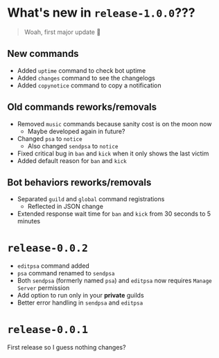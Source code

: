 # What's new in `release-1.0.0`???
> Woah, first major update :tada:
## New commands
- Added `uptime` command to check bot uptime
- Added `changes` command to see the changelogs
- Added `copynotice` command to copy a notification
## Old commands reworks/removals
- Removed `music` commands because sanity cost is on the moon now
    - Maybe developed again in future?
- Changed `psa` to `notice`
    - Also changed `sendpsa` to `notice`
- Fixed critical bug in `ban` and `kick` when it only shows the last victim
- Added default reason for `ban` and `kick`
## Bot behaviors reworks/removals
- Separated `guild` and `global` command registrations
    - Reflected in JSON change
- Extended response wait time for `ban` and `kick` from 30 seconds to 5 minutes

# `release-0.0.2`
- `editpsa` command added
- `psa` command renamed to `sendpsa`
- Both `sendpsa` (formerly named `psa`) and `editpsa` now requires `Manage Server` permission
- Add option to run only in your **private** guilds
- Better error handling in `sendpsa` and `editpsa`

# `release-0.0.1`
First release so I guess nothing changes?